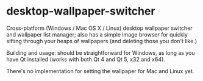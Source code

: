desktop-wallpaper-switcher
==========================

Cross-platform (Windows / Mac OS X / Linux) desktop wallpaper switcher and wallpaper list manager; also has a simple image browser for quickly sifting through your heaps of wallpapers (and deleting those you don't like.)

Building and usage: should be straightforward for Windows, as long as you have Qt installed (works with both Qt 4 and Qt 5, x32 and x64). 

There's no implementation for setting the wallpaper for Mac and Linux yet.
